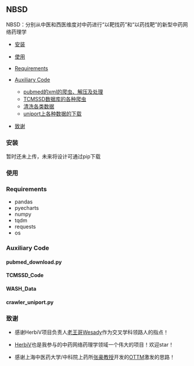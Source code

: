 ## NBSD

NBSD：分别从中医和西医维度对中药进行“以靶找药”和“以药找靶”的新型中药网络药理学

- [安装](#安装)

- [使用](#使用)

- [Requirements](#requirements)

- [Auxiliary Code](#auxiliary-code)
  - [pubmed的xml的爬虫、解压及处理](#pubmed_downloadpy)
  - [TCMSSD数据库的各种爬虫](#TCMSSD_Code)
  - [清洗各类数据](#WASH_Data)
  - [uniport上各种数据的下载](#crawler_uniportpy)

- [致谢](#致谢)

### 安装

暂时还未上传，未来将设计可通过pip下载

### 使用

### Requirements

- pandas
- pyecharts
- numpy
- tqdm
- requests
- os

### Auxiliary Code

#### pubmed_download.py

#### TCMSSD_Code

#### WASH_Data

#### crawler_uniport.py

### 致谢

- 感谢HerbiV项目负责人[老王哥Wesady](https://github.com/Wesady)作为交叉学科领路人的指点！

- [HerbiV](https://github.com/MLi-lab-Bioinformatics-NJUCM/HerbiV)也是我参与的中药网络药理学领域一个伟大的项目！欢迎star！

- 感谢上海中医药大学/中科院上药所[张豪教授](https://iiimr.shutcm.edu.cn/2024/1223/c4069a164183/page.htm)开发的[OTTM](https://pmc.ncbi.nlm.nih.gov/articles/PMC10516341/)激发的思路！